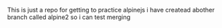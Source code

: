 This is just a repo for getting to practice alpinejs
i have createad abother branch called alpine2 so i can test merging
